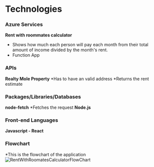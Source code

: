 # Technologies

### Azure Services

**Rent with roommates calculator**

* Shows how much each person will pay each month from their total amount of income divided by the month's rent.
* Function App

### APIs

**Realty Mole Property**
*Has to have an valid address
*Returns the rent estimate 


### Packages/Libraries/Databases

**node-fetch**
*Fetches the request
**Node.js**

### Front-end Languages

**Javascript - React**

### Flowchart
*This is the flowchart of the application
![RentWithRoomatesCalculatorFlowChart](https://user-images.githubusercontent.com/25162686/179640636-bd609b51-bfe1-4a27-83c2-13d564c41e60.png)
